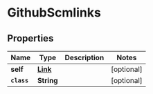 

# GithubScmlinks


## Properties

Name | Type | Description | Notes
------------ | ------------- | ------------- | -------------
**self** | [**Link**](Link.md) |  |  [optional]
**`class`** | **String** |  |  [optional]



